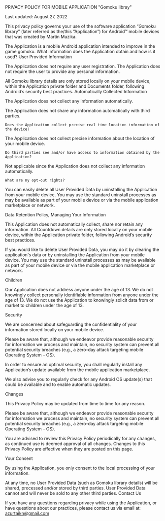 PRIVACY POLICY FOR MOBILE APPLICATION "Gomoku libray"

Last updated: August 27, 2022

This privacy policy governs your use of the software application “Gomoku library” (later referred as the/this “Application”) for Android™ mobile devices that was created by Martin Muzika.

The Application is a mobile Android application intended to improve in the game gomoku.
What information does the Application obtain and how is it used?
User Provided Information

The Application does not require any user registration. The Application does not require the user to provide any personal information.

All Gomoku library details are only stored locally on your mobile device, within the Application private folder and Documents folder, following Android’s security best practices.
Automatically Collected Information

The Application does not collect any information automatically.

The Application does not share any information automatically with third parties.

    Does the Application collect precise real time location information of the device?

The Application does not collect precise information about the location of your mobile device.

    Do third parties see and/or have access to information obtained by the Application?

Not applicable since the Application does not collect any information automatically.

    What are my opt-out rights?

You can easily delete all User Provided Data by uninstalling the Application from your mobile device. You may use the standard uninstall processes as may be available as part of your mobile device or via the mobile application marketplace or network.


Data Retention Policy, Managing Your Information

This Application does not automatically collect, share nor retain any information. All Countdown details are only stored locally on your mobile device, within the Application private folder, following Android’s security best practices.

If you would like to delete User Provided Data, you may do it by clearing the application's data or by uninstalling the Application from your mobile device. You may use the standard uninstall processes as may be available as part of your mobile device or via the mobile application marketplace or network.

Children

Our Application does not address anyone under the age of 13. We do not knowingly collect personally identifiable information from anyone under the age of 13. We do not use the Application to knowingly solicit data from or market to children under the age of 13.

Security

We are concerned about safeguarding the confidentiality of your information stored locally on your mobile device.

Please be aware that, although we endeavor provide reasonable security for information we process and maintain, no security system can prevent all potential security breaches (e.g., a zero-day attack targeting mobile Operating System – OS).

In order to ensure an optimal security, you shall regularly install any Application’s update available from the mobile application marketplace.

We also advise you to regularly check for any Android OS update(s) that could be available and to enable automatic updates.

Changes

This Privacy Policy may be updated from time to time for any reason. 

Please be aware that, although we endeavor provide reasonable security for information we process and maintain, no security system can prevent all potential security breaches (e.g., a zero-day attack targeting mobile Operating System – OS).

You are advised to review this Privacy Policy periodically for any changes, as continued use is deemed approval of all changes. Changes to this Privacy Policy are effective when they are posted on this page.

Your Consent

By using the Application, you only consent to the local processing of your information.

At any time, no User Provided Data (such as Gomoku library details) will be shared, processed and/or stored by third parties. User Provided Data cannot and will never be sold to any other third parties.
Contact Us

If you have any questions regarding privacy while using the Application, or have questions about our practices, please contact us via email at:
azurtaikn@gmail.com
